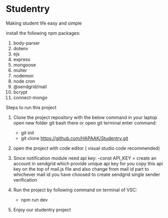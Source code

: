 # Studentry
Making student life easy and simple
 
install the following npm packages:
1. body-parser
2. dotenv
3. ejs
4. express
5. mongoose
6. multer
7. nodemon
8. node cron
9. @sendgrid/mail
10. bcrypt
11. connect-mongo

Steps to run this project

1. Clone the project repository with the below command in your laptop
	open new folder
	git bash there or open git terminal
	enter command:
	- git init
	- git clone https://github.com/HAPAAK/Studentry.git

2. open the project with code editor ( visual studio code recommended)
3. Since notification module need api key:
	-const API_KEY = create an account in sendgrid which provide unique api key for you
	copy this api key on the top of mail.js file and also change from mail id part to whichever mail id you have choosed to create sendgrid single sender verification
	
4. Run the project by following command on terminal of VSC:
	- npm run dev

5. Enjoy our studentry project

